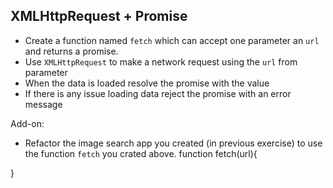 ## XMLHttpRequest + Promise

- Create a function named `fetch` which can accept one parameter an `url` and returns a promise.
- Use `XMLHttpRequest` to make a network request using the `url` from parameter
- When the data is loaded resolve the promise with the value
- If there is any issue loading data reject the promise with an error message

Add-on:

- Refactor the image search app you created (in previous exercise) to use the function `fetch` you crated above.
function  fetch(url){
    
}